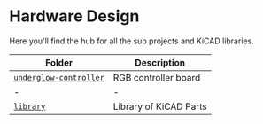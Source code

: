# Hardware Design

Here you'll find the hub for all the sub projects and KiCAD libraries.

| Folder | Description |
| -------| ----------- |
| [`underglow-controller`](/hardware/underglow-controller/README.md) | RGB controller board |
| - | - |
| [`library`](/hardware/library/README.md) | Library of KiCAD Parts |
